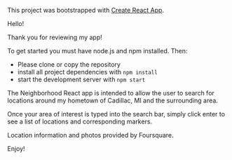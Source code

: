 This project was bootstrapped with [Create React App](https://github.com/facebook/create-react-app).



Hello!

Thank you for reviewing my app!

To get started you must have node.js and npm installed. Then:

* Please clone or copy the repository
* install all project dependencies with `npm install`
* start the development server with `npm start`

The Neighborhood React app is intended to allow the user to search for locations around my hometown of Cadillac, MI and the surrounding area.

Once your area of interest is typed into the search bar, simply click enter to see a list of locations and corresponding markers.

Location information and photos provided by Foursquare.

Enjoy!
